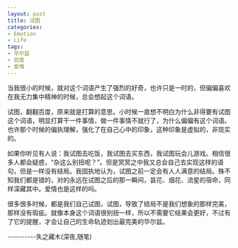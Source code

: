 ```yaml
---
layout: post
title: 试图
categories:
- Emotion
- Life
tags:
- 华尔兹
- 百度
- 爱情
---
```


当我很小的时候，就对这个词语产生了强烈的好奇，也许只是一时的，但偏偏喜欢在我无力集中精神的时候，总会想起这个词语。

试图，翻翻百度，原来就是打算的意思。小时候一直想不明白为什么非得要有试图这个词语，明显打算干一件事情，做一件事情不就行了，为什么偏偏有这个词语。也许那个时候的偏执理解，强化了在自己心中的印象，这种印象是虚拟的，非现实的。

如果你听见有人说：我试图去吃饭，我试图去买东西，我试图玩会儿游戏。相信很多人都会疑惑，“杂这么别扭呢？”。但是冥冥之中我又总会自己去实现这样的语句，但是一样没有结局。我固执地认为，试图之前一定会有人人满意的结局。殊不知我们都是错的，对的永远在试图之后的那一瞬间，昙花、烟花、流星的宿命，同样深藏其中。爱情也是这样的吗。

很多很多时候，都是我们自己试图，试图，导致了结局不是我们想象的那样完美，那样没有瑕疵。就像本身这个词语很别扭一样，所以不需要它结果会更好，不过有了它的提醒，才会让自己的生命轨迹划出最完美的华尔兹。

----------失之藏木(深夜,随笔)